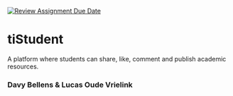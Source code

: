 [![Review Assignment Due Date](https://classroom.github.com/assets/deadline-readme-button-24ddc0f5d75046c5622901739e7c5dd533143b0c8e959d652212380cedb1ea36.svg)](https://classroom.github.com/a/pdQz8rYq)
# tiStudent

A platform where students can share, like, comment and publish academic
resources.

### Davy Bellens & Lucas Oude Vrielink
